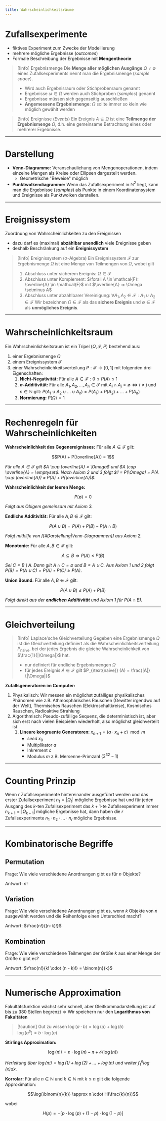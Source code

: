```yaml
---
title: Wahrscheinlichkeitsräume
---
```

# Zufallsexperimente
- fiktives Experiment zum Zwecke der Modellierung
- mehrere mögliche Ergebnisse (*outcomes*)
- Formale Beschreibung der Ergebnisse mit **Mengentheorie**

> [!info] Ergebnismenge
> Die **Menge aller möglichen Ausgänge** $\Omega \neq \emptyset$ eines Zufallsexperiments nennt man die Ergebnismenge (*sample space*).
> - Wird auch Ergebnisraum oder Stichprobenraum genannt
> - Ergebnisse $\omega \in \Omega$ werden auch Stichproben (*samples*) genannt
> - Ergebnisse müssen sich gegenseitig ausschließen
> - **Angemessene Ergebnismenge:** $\Omega$ sollte immer so klein wie möglich gewählt werden

> [!info] Ereignisse (*Events*)
> Ein Ereignis $A \subseteq \Omega$ ist eine **Teilmenge der Ergebnismenge** $\Omega$, d.h. eine gemeinsame Betrachtung eines oder mehrerer Ergebnisse.

---
# Darstellung
- **Venn-Diagramme:** Veranschaulichung von Mengenoperationen, indem einzelne Mengen als Kreise oder Ellipsen dargestellt werden.
	- Geometrische "Beweise" möglich
- **Punktwolkendiagramme:** Wenn das Zufallsexperiment in $\mathbb{N}^2$ liegt, kann man die Ergebnisse (*samples*) als Punkte in einem Koordinatensystem und Ereignisse als Punktwolken darstellen.

---
# Ereignissystem
Zuordnung von Wahrscheinlichkeiten zu den Ereignissen
- dazu darf es (maximal) **abzählbar unendlich** viele Ereignisse geben
- deshalb Beschränkung auf ein **Ereignissystem**

> [!info] Ereignissystem ($\sigma$-Algebra)
> Ein Ereignissystem $\mathcal{F}$ zur Ergebnismenge $\Omega$ ist eine Menge von Teilmengen von $\Omega$, wobei gilt
> 1. Abschluss unter sicherem Ereignis: $\Omega \in \mathcal{F}$
> 2. Abschluss unter Komplement: $\forall A \in \mathcal{F}: \overline{A} \in \mathcal{F}$ mit $\overline{A} := \Omega \setminus A$
> 3. Abschluss unter abzählbarer Vereinigung: $\forall A_1, A_2 \in \mathcal{F}: A_1 \cup A_2 \in \mathcal{F}$
> Wir bezeichnen $\Omega \in \mathcal{F}$ als das **sichere Ereignis** und $\emptyset \in \mathcal{F}$ als **unmögliches Ereignis**.

---
# Wahrscheinlichkeitsraum
Ein Wahrscheinlichkeitsraum ist ein Tripel $(\Omega, \mathcal{F}, P)$ bestehend aus:
1. einer Ergebnismenge $\Omega$
2. einem Ereignissystem $\mathcal{F}$
3. einer Wahrscheinlichkeitsverteilung $P: \mathcal{F} \rightarrow [0,1]$ mit folgenden drei Eigenschaften:
	1. **Nicht-Negativität:** Für alle $A \in \mathcal{F}: 0 \leq P(A) \leq 1$
	2. **$\sigma$-Additivität:** Für alle $A_1, A_2, \dots, A_n \in \mathcal{F}$ mit $A_i \cap A_j = \emptyset \Leftrightarrow i \neq j$ und $n \in \mathbb{N}$ gilt: $P(A_1 \cup A_2 \cup \dots \cup A_n) = P(A_1) + P(A_2) + \dots + P(A_n)$
	3. **Normierung:** $P(\Omega) = 1$

---
# Rechenregeln für Wahrscheinlichkeiten
**Wahrscheinlichkeit des Gegenereignisses:** Für alle $A \in \mathcal{F}$ gilt:

$$P(A) + P(\overline{A}) = 1$$

*Für alle $A \in \mathcal{F}$ gilt $A \cup \overline{A} = \Omega$ und $A \cap \overline{A} = \emptyset$. Nach Axiom 2 und 3 folgt $1 = P(\Omega) = P(A \cup \overline{A}) = P(A) + P(\overline{A})$.*

**Wahrscheinlichkeit der leeren Menge:**

$$P(\emptyset) = 0$$

*Folgt aus Obigem gemeinsam mit Axiom 3.*

**Endliche Additivität:** Für alle $A, B \in \mathcal{F}$ gilt:

$$P(A \cup B) = P(A) + P(B) - P(A \cap B)$$

*Folgt mithilfe von [[#Darstellung|Venn-Diagrammen]] aus Axiom 2.*

**Monotonie:** Für alle $A, B \in \mathcal{F}$ gilt:

$$A \subseteq B \Rightarrow P(A) \leq P(B)$$

*Sei $C = B \setminus A$. Dann gilt $A \cap C = \emptyset$ und $B = A \cup C$. Aus Axiom 1 und 2 folgt $P(B) = P(A \cup C) = P(A) + P(C) \geq P(A)$*.

**Union Bound:** Für alle $A, B \in \mathcal{F}$ gilt:

$$P(A \cup B) \leq P(A) + P(B)$$

*Folgt direkt aus der **endlichen Additivität** und Axiom 1 für $P(A \cap B)$.*

---

# Gleichverteilung
> [!info] Laplace'sche Gleichverteilung
> Gegeben eine Ergebnismenge $\Omega$ ist die Gleichverteilung definiert als die Wahrscheinlichkeitsverteilung $P_{\text{naive}}$, bei der jedes Ergebnis die gleiche Wahrscheinlichkeit von $\frac{1}{|\Omega|}$ hat.
> - nur definiert für endliche Ergebnismengen $\Omega$
> - für jedes Ereignis $A \in \mathcal{F}$ gilt $P_{\text{naive}} (A) = \frac{|A|}{|\Omega|}$

**Zufallsgeneratoren im Computer:**
1. Physikalisch: Wir messen ein möglichst zufälliges physikalisches Phänomen wie z.B. Athmosphärisches Rauschen (Gewitter irgendwo auf der Welt), Thermisches Rauschen (Elektroschaltkreise), Kosmisches Rauschen, Radioaktive Strahlung
2. Algorithmisch: Pseudo-zufällige Sequenz, die deterministisch ist, aber sich erst nach vielen Beispielen wiederholt, also möglichst gleichverteilt ist
	1. **Lineare kongruente Generatoren**: $x_{n+1} = (a \cdot x_n + c) \mod m$
		- *seed* $x_0$
		- Multiplikator $a$
		- Inkrement $c$
		- Modulus $m$ z.B. Mersenne-Primzahl ($2^{32} - 1$)

---
# Counting Prinzip
Wenn $r$ Zufallsexperimente hintereinander ausgeführt werden und das erster Zufallsexperiment $n_1 = |\Omega_1|$ mögliche Ergebnisse hat und für jeden Ausgang des $k$-ten Zufallsexperiment das $k+1$-te Zufallsexperiment immer $n_{k+1} = |\Omega_{k+1}|$ mögliche Ergebnisse hat, dann haben die $r$ Zufallsexperimente $n_1 \cdot n_2 \cdot \dots \cdot n_r$ mögliche Ergebnisse.

---
# Kombinatorische Begriffe
## Permutation
Frage: Wie viele verschiedene Anordnungen gibt es für $n$ Objekte?

Antwort: $n!$

## Variation
Frage: Wie viele verschiedene Anordnungen gibt es, wenn $k$ Objekte von $n$ ausgewählt werden und die Reihenfolge einen Unterschied macht?

Antwort: $\frac{n!}{(n-k)!}$

## Kombination
Frage: Wie viele verschiedene Teilmengen der Größe $k$ aus einer Menge der Größe $n$ gibt es?

Antwort: $\frac{n!}{k! \cdot (n - k)!} = \binom{n}{k}$

---

# Numerische Approximation
Fakultätsfunktion wächst sehr schnell, aber Gleitkommadarstellung ist auf bis zu 380 Stellen begrenzt $\Rightarrow$ Wir speichern nur den **Logarithmus von Fakultäten**

> [!caution] Gut zu wissen
> $\log(a \cdot b) = \log(a) + \log(b)$\
> $\log(a^b) = b \cdot \log(a)$

**Stirlings Approximation:**

$$\log(n!) = n \cdot \log(n) - n + \mathcal{O}(\log(n))$$

*Herleitung über $\log(n!) = \log(1) + \log(2) + \dots + \log(n)$ und weiter $\int_{1}^{n} \log(x) dx$.*

**Korrolar:** Für alle $n \in \mathbb{N}$ und $k \in \mathbb{N}$ mit $k \leq n$ gilt die folgende Approximation:

$$\log(\binom{n}{k}) \approx n \cdot H(\frac{k}{n})$$

wobei

$$H(p) = -[p \cdot \log(p) + (1 - p) \cdot \log(1 - p)]$$
